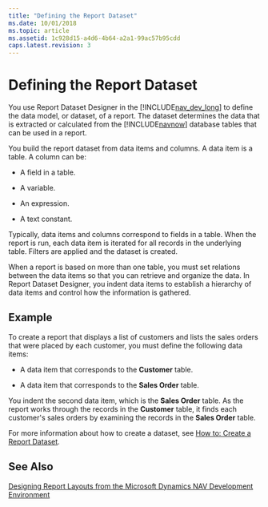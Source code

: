 ```yaml
---
title: "Defining the Report Dataset"
ms.date: 10/01/2018
ms.topic: article
ms.assetid: 1c928d15-a4d6-4b64-a2a1-99ac57b95cdd
caps.latest.revision: 3
---
```

# Defining the Report Dataset
You use Report Dataset Designer in the [!INCLUDE[nav_dev_long](includes/nav_dev_long_md.md)] to define the data model, or dataset, of a report. The dataset determines the data that is extracted or calculated from the [!INCLUDE[navnow](includes/navnow_md.md)] database tables that can be used in a report.  
  
 You build the report dataset from data items and columns. A data item is a table. A column can be:  
  
-   A field in a table.  
  
-   A variable.  
  
-   An expression.  
  
-   A text constant.  
  
 Typically, data items and columns correspond to fields in a table. When the report is run, each data item is iterated for all records in the underlying table. Filters are applied and the dataset is created.  
  
 When a report is based on more than one table, you must set relations between the data items so that you can retrieve and organize the data. In Report Dataset Designer, you indent data items to establish a hierarchy of data items and control how the information is gathered.  
  
## Example  
 To create a report that displays a list of customers and lists the sales orders that were placed by each customer, you must define the following data items:  
  
-   A data item that corresponds to the **Customer** table.  
  
-   A data item that corresponds to the **Sales Order** table.  
  
 You indent the second data item, which is the **Sales Order** table. As the report works through the records in the **Customer** table, it finds each customer's sales orders by examining the records in the **Sales Order** table.  
  
 For more information about how to create a dataset, see [How to: Create a Report Dataset](How-to--Create-a-Report-Dataset.md).  
  
## See Also  
 [Designing Report Layouts from the Microsoft Dynamics NAV Development Environment](Designing-Report-Layouts-from-the-Microsoft-Dynamics-NAV-Development-Environment.md)

